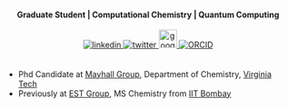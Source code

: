 
<div align="center" markdown="1">
<h4>Graduate Student | Computational Chemistry | Quantum Computing</h4>

<a href="https://www.linkedin.com/in/arnab-bachhar-1a31301ba/" target="_blank">
<img src=https://img.shields.io/badge/linkedin-%231E77B5.svg?&style=for-the-badge&logo=linkedin&logoColor=white alt=linkedin style="margin-bottom: 5px;" />
</a>
<a href="https://twitter.com/ArnabBachhar" target="_blank">
<img src=https://img.shields.io/badge/twitter-%2300acee.svg?&style=for-the-badge&logo=twitter&logoColor=white alt=twitter style="margin-bottom: 5px;" />
</a>

<a href="https://scholar.google.com/citations?user=PuRHCSYAAAAJ&hl=en" target="_blank">
<img src=https://img.icons8.com/color/96/000000/google-scholar--v3.png?&style=for-the-badge&logo=google scholar&logoColor=white alt=google scholar width= "32px" style="margin-bottom: 1px;"/>
</a>
<a href="https://orcid.org/my-orcid?orcid=0009-0000-1170-0078" target="_blank">
<img src="https://img.shields.io/badge/ORCID-A6CE39.svg?style=for-the-badge&logo=ORCID&logoColor=white" alt="ORCID" style="margin-bottom: 5px;" />
</a>
</div>

##

- Phd Candidate at [Mayhall Group](https://nmayhall-vt.github.io/group_website/), Department of Chemistry, [Virginia Tech](https://vt.edu)
- Previously at [EST Group](https://achintyachemist.wixsite.com/achintya), MS Chemistry from [IIT Bombay](https://www.iitb.ac.in/)
